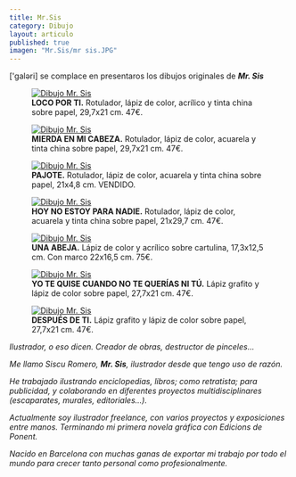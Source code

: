```yaml
---
title: Mr.Sis
category: Dibujo 
layout: articulo
published: true
imagen: "Mr.Sis/mr sis.JPG"
---
```

['galəri] se complace en presentaros los dibujos originales de <b>*Mr. Sis*</b>

<div class="figure-group">
<figure>
	<a href="/images/Mr.Sis/LOCO POR TI.jpg"><img src="/images/Mr.Sis/LOCO POR TI.jpg" alt="Dibujo Mr. Sis"></a>
	<figcaption><b>LOCO POR TI.</b>
Rotulador, lápiz de color, acrílico y tinta china sobre papel, 29,7x21 cm. 47€.
</figcaption>
</figure>

<figure>
	<a href="/images/Mr.Sis/MIERDA EN MI CABEZA.jpg"><img src="/images/Mr.Sis/MIERDA EN MI CABEZA.jpg" alt="Dibujo Mr. Sis"></a>
	<figcaption><b>MIERDA EN MI CABEZA.</b> 
Rotulador, lápiz de color, acuarela y tinta china sobre papel, 29,7x21 cm. 47€.</figcaption>
</figure>

<figure>
	<a href="/images/Mr.Sis/PAJOTE.jpg"><img src="/images/Mr.Sis/PAJOTE.jpg" alt="Dibujo Mr. Sis"></a>
	<figcaption><b>PAJOTE.</b> 
Rotulador, lápiz de color, acuarela y tinta china sobre papel, 21x4,8 cm. VENDIDO.</figcaption>
</figure>
</div>

<div class="figure-group">
<figure>
	<a href="/images/Mr.Sis/HOY NO ESTOY.jpg"><img src="/images/Mr.Sis/HOY NO ESTOY.jpg" alt="Dibujo Mr. Sis"></a>
	<figcaption><b>HOY NO ESTOY PARA NADIE.</b> 
Rotulador, lápiz de color, acuarela y tinta china sobre papel, 21x29,7 cm. 47€.
</figcaption>
</figure>

<figure>
	<a href="/images/Mr.Sis/UNA ABEJA.jpg"><img src="/images/Mr.Sis/UNA ABEJA.jpg" alt="Dibujo Mr. Sis"></a>
	<figcaption><b>UNA ABEJA.</b> 
Lápiz de color y acrílico sobre cartulina,  17,3x12,5 cm. Con marco 22x16,5 cm. 75€.
</figcaption>
</figure>
</div>

<div class="figure-group">
<figure>
	<a href="/images/Mr.Sis/YO TE QUISE.jpg"><img src="/images/Mr.Sis/YO TE QUISE.jpg" alt="Dibujo Mr. Sis"></a>
	<figcaption><b>YO TE QUISE CUANDO NO TE QUERÍAS NI TÚ.</b> 
Lápiz grafito y lápiz de color sobre papel, 27,7x21 cm. 47€.
</figcaption>
</figure>

<figure>
	<a href="/images/Mr.Sis/DESPUES DE TI.jpg"><img src="/images/Mr.Sis/DESPUES DE TI.jpg" alt="Dibujo Mr. Sis"></a>
	<figcaption><b>DESPUÉS DE TI.</b> 
Lápiz grafito y lápiz de color sobre papel, 27,7x21 cm. 47€.</figcaption>
</figure>
</div>

_Ilustrador, o eso dicen._
_Creador de obras, destructor de pinceles..._

_Me llamo Siscu Romero, **Mr. Sis**, ilustrador desde que tengo uso de razón._ 

_He trabajado ilustrando enciclopedias, libros; como retratista; para publicidad, y colaborando en diferentes proyectos multidisciplinares (escaparates, murales, editoriales...)._

_Actualmente soy ilustrador freelance, con varios proyectos y exposiciones entre manos. Terminando mi primera novela gráfica con Edicions de Ponent._

_Nacido en Barcelona con muchas ganas de exportar mi trabajo por todo el mundo para crecer tanto personal como profesionalmente._


